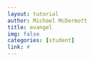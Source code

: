 ```yaml
---
layout: tutorial
author: Michael McDermott
title: evangel
img: false
categories: [student]
link: #
---
```

